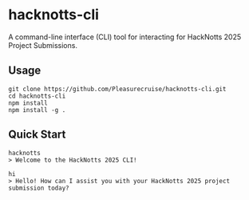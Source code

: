 # hacknotts-cli

A command-line interface (CLI) tool for interacting for HackNotts 2025 Project Submissions.

## Usage

```
git clone https://github.com/Pleasurecruise/hacknotts-cli.git
cd hacknotts-cli
npm install
npm install -g .
```

## Quick Start
```
hacknotts
> Welcome to the HackNotts 2025 CLI!

hi
> Hello! How can I assist you with your HackNotts 2025 project submission today?
```